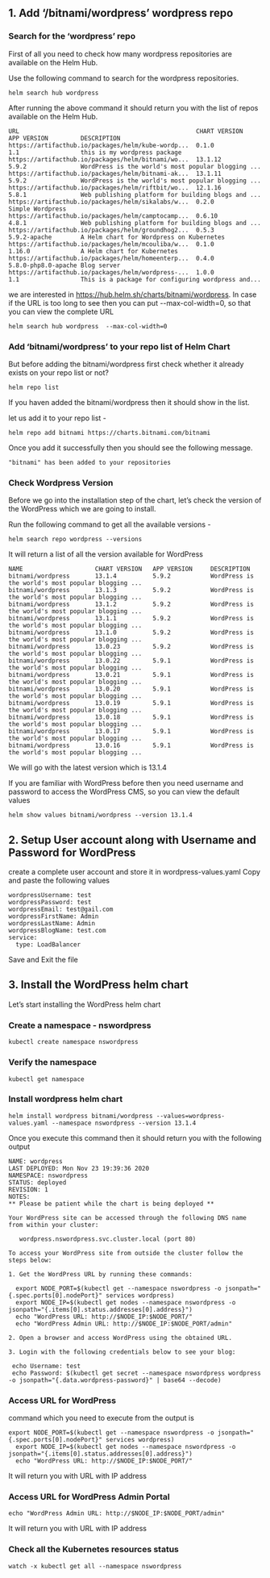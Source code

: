 ## 1. Add ‘/bitnami/wordpress’ wordpress repo

### Search for the ‘wordpress’ repo
First of all you need to check how many wordpress repositories are available on the Helm Hub.

Use the following command to search for the wordpress repositories.

```
helm search hub wordpress
```
After running the above command it should return you with the list of repos available on the Helm Hub.
```
URL                                               	CHART VERSION 	APP VERSION        	DESCRIPTION                                       
https://artifacthub.io/packages/helm/kube-wordp...	0.1.0         	1.1                	this is my wordpress package                      
https://artifacthub.io/packages/helm/bitnami/wo...	13.1.12       	5.9.2              	WordPress is the world's most popular blogging ...
https://artifacthub.io/packages/helm/bitnami-ak...	13.1.11       	5.9.2              	WordPress is the world's most popular blogging ...
https://artifacthub.io/packages/helm/riftbit/wo...	12.1.16       	5.8.1              	Web publishing platform for building blogs and ...
https://artifacthub.io/packages/helm/sikalabs/w...	0.2.0         	                   	Simple Wordpress                                  
https://artifacthub.io/packages/helm/camptocamp...	0.6.10        	4.8.1              	Web publishing platform for building blogs and ...
https://artifacthub.io/packages/helm/groundhog2...	0.5.3         	5.9.2-apache       	A Helm chart for Wordpress on Kubernetes          
https://artifacthub.io/packages/helm/mcouliba/w...	0.1.0         	1.16.0             	A Helm chart for Kubernetes                       
https://artifacthub.io/packages/helm/homeenterp...	0.4.0         	5.8.0-php8.0-apache	Blog server                                       
https://artifacthub.io/packages/helm/wordpress-...	1.0.0         	1.1                	This is a package for configuring wordpress and...           

```

we are interested in https://hub.helm.sh/charts/bitnami/wordpress.
In case if the URL is too long to see then you can put --max-col-width=0, so that you can view the complete URL
```
helm search hub wordpress  --max-col-width=0
```
### Add ‘bitnami/wordpress’ to your repo list of Helm Chart

But before adding the bitnami/wordpress first check whether it already exists on your repo list or not?

```
helm repo list
```

If you haven added the bitnami/wordpress  then it should  show in the list.

let us add it to your repo list -
```
helm repo add bitnami https://charts.bitnami.com/bitnami
```
Once you add it successfully then you should see the following message.
```
"bitnami" has been added to your repositories
```

### Check Wordpress Version

Before we go into the installation step of the chart, let’s check the version of the WordPress which we are going to install.

Run the following command to get all the available versions -
```
helm search repo wordpress --versions
```

It will return a  list of all the version available for WordPress

```
NAME                   	CHART VERSION	APP VERSION   	DESCRIPTION                                       
bitnami/wordpress      	13.1.4       	5.9.2         	WordPress is the world's most popular blogging ...
bitnami/wordpress      	13.1.3       	5.9.2         	WordPress is the world's most popular blogging ...
bitnami/wordpress      	13.1.2       	5.9.2         	WordPress is the world's most popular blogging ...
bitnami/wordpress      	13.1.1       	5.9.2         	WordPress is the world's most popular blogging ...
bitnami/wordpress      	13.1.0       	5.9.2         	WordPress is the world's most popular blogging ...
bitnami/wordpress      	13.0.23      	5.9.2         	WordPress is the world's most popular blogging ...
bitnami/wordpress      	13.0.22      	5.9.1         	WordPress is the world's most popular blogging ...
bitnami/wordpress      	13.0.21      	5.9.1         	WordPress is the world's most popular blogging ...
bitnami/wordpress      	13.0.20      	5.9.1         	WordPress is the world's most popular blogging ...
bitnami/wordpress      	13.0.19      	5.9.1         	WordPress is the world's most popular blogging ...
bitnami/wordpress      	13.0.18      	5.9.1         	WordPress is the world's most popular blogging ...
bitnami/wordpress      	13.0.17      	5.9.1         	WordPress is the world's most popular blogging ...
bitnami/wordpress      	13.0.16      	5.9.1         	WordPress is the world's most popular blogging ...
```

We will go with the latest version which is 13.1.4

If you are familiar with WordPress before then you need username and password to access the WordPress CMS, so you can view the default values
```
helm show values bitnami/wordpress --version 13.1.4
```

## 2. Setup User account along with Username and Password for WordPress

create a complete user account and store it in wordpress-values.yaml
Copy and paste the following values

```
wordpressUsername: test
wordpressPassword: test
wordpressEmail: test@gail.com
wordpressFirstName: Admin
wordpressLastName: Admin
wordpressBlogName: test.com
service: 
  type: LoadBalancer
```

Save and Exit the file


## 3. Install the WordPress helm chart

 Let’s start installing the WordPress helm chart
 
 ###  Create a namespace - nswordpress
 
 ```
 kubectl create namespace nswordpress
 ```
 ### Verify the namespace
 
 ```
 kubectl get namespace
 ```
 
 ### Install wordpress helm chart
 
 ```
 helm install wordpress bitnami/wordpress --values=wordpress-values.yaml --namespace nswordpress --version 13.1.4
 ```
 Once you execute this command then it should return you with the following output
 
 ```
 NAME: wordpress
LAST DEPLOYED: Mon Nov 23 19:39:36 2020
NAMESPACE: nswordpress
STATUS: deployed
REVISION: 1
NOTES:
** Please be patient while the chart is being deployed **

Your WordPress site can be accessed through the following DNS name from within your cluster:

    wordpress.nswordpress.svc.cluster.local (port 80)

To access your WordPress site from outside the cluster follow the steps below:

1. Get the WordPress URL by running these commands:

   export NODE_PORT=$(kubectl get --namespace nswordpress -o jsonpath="{.spec.ports[0].nodePort}" services wordpress)
   export NODE_IP=$(kubectl get nodes --namespace nswordpress -o jsonpath="{.items[0].status.addresses[0].address}")
   echo "WordPress URL: http://$NODE_IP:$NODE_PORT/"
   echo "WordPress Admin URL: http://$NODE_IP:$NODE_PORT/admin"

2. Open a browser and access WordPress using the obtained URL.

3. Login with the following credentials below to see your blog:

  echo Username: test
  echo Password: $(kubectl get secret --namespace nswordpress wordpress -o jsonpath="{.data.wordpress-password}" | base64 --decode)
```
 
 ### Access URL for WordPress
 
 command which you need to execute from the output is 
 
 ```
 export NODE_PORT=$(kubectl get --namespace nswordpress -o jsonpath="{.spec.ports[0].nodePort}" services wordpress)
   export NODE_IP=$(kubectl get nodes --namespace nswordpress -o jsonpath="{.items[0].status.addresses[0].address}")
   echo "WordPress URL: http://$NODE_IP:$NODE_PORT/"
   ```
   It will return you with URL with IP address
   
 ### Access URL for WordPress Admin Portal
 
 ```
 echo "WordPress Admin URL: http://$NODE_IP:$NODE_PORT/admin"
 ```
 It will return you with URL with IP address
 
 ### Check all the Kubernetes resources status
 
 ```
 watch -x kubectl get all --namespace nswordpress
```
